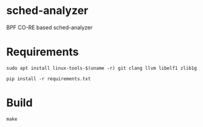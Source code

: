 # sched-analyzer

BPF CO-RE based sched-analyzer

# Requirements

```
sudo apt install linux-tools-$(uname -r) git clang llvm libelf1 zlib1g

pip install -r requirements.txt
```

# Build

```
make
```
